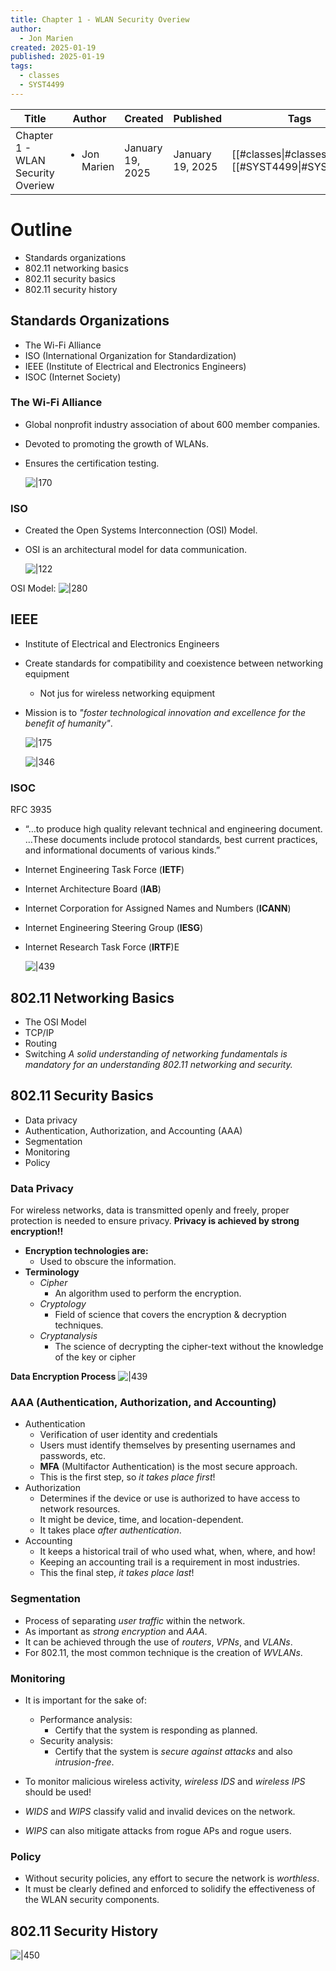 ```yaml
---
title: Chapter 1 - WLAN Security Overiew
author:
  - Jon Marien
created: 2025-01-19
published: 2025-01-19
tags:
  - classes
  - SYST4499
---
```


| Title                             | Author                       | Created          | Published        | Tags                                             |
| --------------------------------- | ---------------------------- | ---------------- | ---------------- | ------------------------------------------------ |
| Chapter 1 - WLAN Security Overiew | <ul><li>Jon Marien</li></ul> | January 19, 2025 | January 19, 2025 | [[#classes\|#classes]], [[#SYST4499\|#SYST4499]] |

# Outline
- Standards organizations
- 802.11 networking basics
- 802.11 security basics
- 802.11 security history

## Standards Organizations
- The Wi-Fi Alliance
- ISO (International Organization for Standardization)
- IEEE (Institute of Electrical and Electronics Engineers)
- ISOC (Internet Society)

### The Wi-Fi Alliance
- Global nonprofit industry association of about 600 member companies.
- Devoted to promoting the growth of WLANs.
- Ensures the certification testing.

	![|170](Chapter01_2.png)
### ISO
- Created the Open Systems Interconnection (OSI) Model.
- OSI is an architectural model for data communication.

	![|122](Chapter01_4.png)

OSI Model:
	![|280](Chapter01_5.png)

## IEEE
- Institute of Electrical and Electronics Engineers
- Create standards for compatibility and coexistence between networking equipment
	- Not jus for wireless networking equipment
- Mission is to *"foster technological innovation and excellence for the benefit of humanity"*.

	![|175](Chapter01_6.jpg)

	![|346](2169FB3D559179C720.jpg)

### ISOC

RFC 3935
  * “…to produce high quality relevant technical and engineering document. …These documents include protocol standards, best current practices, and informational documents of various kinds.”
* Internet Engineering Task Force  (**IETF**)
* Internet Architecture Board (__IAB__)
* Internet Corporation for Assigned Names and Numbers (__ICANN__)
* Internet Engineering Steering Group (__IESG__)
* Internet Research Task Force (__IRTF__)E

	![|439](Chapter01_8.png)

## 802.11 Networking Basics
- The OSI Model
- TCP/IP
- Routing
- Switching
*A solid understanding of networking fundamentals is mandatory for an understanding 802.11 networking and security.*

## 802.11 Security Basics
- Data privacy
- Authentication, Authorization, and Accounting (AAA)
- Segmentation
- Monitoring
- Policy

### Data Privacy
For wireless networks, data is transmitted openly and freely, proper protection is needed to ensure privacy. **Privacy is achieved by strong encryption!!**

- **Encryption technologies are:**
	- Used to obscure the information.
- **Terminology**
	- *Cipher*
		- An algorithm used to perform the encryption.
	- *Cryptology*
		- Field of science that covers the encryption & decryption techniques.
	- *Cryptanalysis*
		- The science of decrypting the cipher-text without the knowledge of the key or cipher

**Data Encryption Process**
	![|439](Chapter01_9.jpg)

### AAA (Authentication, Authorization, and Accounting)
- Authentication
	- Verification of user identity and credentials
	- Users must identify themselves by presenting usernames and passwords, etc.
	- **MFA** (Multifactor Authentication) is the most secure approach.
	- This is the first step, so *it takes place first*!
- Authorization
	- Determines if the device or use is authorized to have access to network resources.
	- It might be device, time, and location-dependent.
	- It takes place *after authentication*.
- Accounting
	- It keeps a historical trail of who used what, when, where, and how!
	- Keeping an accounting trail is a requirement in most industries.
	- This the final step, *it takes place last*!

### Segmentation
- Process of separating *user traffic* within the network.
- As important as *strong encryption* and *AAA*.
- It can be achieved through the use of *routers*, *VPNs*, and *VLANs*.
- For 802.11, the most common technique is the creation of *WVLANs*.
  
### Monitoring
- It is important for the sake of:
	- Performance analysis:
		- Certify that the system is responding as planned.
	- Security analysis:
		- Certify that the system is *secure against attacks* and also *intrusion-free*.

- To monitor malicious wireless activity, *wireless IDS* and *wireless IPS* should be used!
- *WIDS* and *WIPS* classify valid and invalid devices on the network.
- *WIPS* can also mitigate attacks from rogue APs and rogue users.
  
### Policy
- Without security policies, any effort to secure the network is *worthless*.
- It must be clearly defined and enforced to solidify the effectiveness of the WLAN security components.

## 802.11 Security History
![|450](Chapter01_10.png)